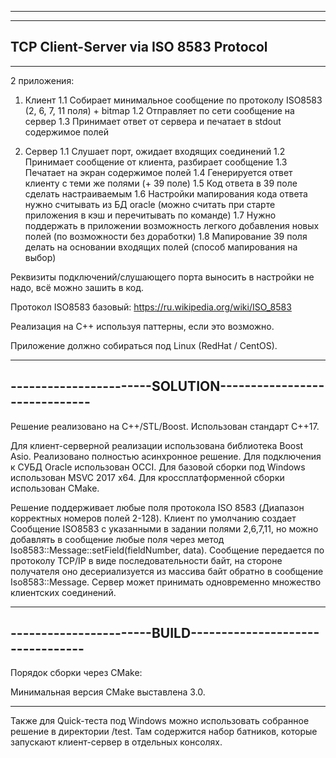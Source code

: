 -------------------------------------------------------------
-------------------------------------------------------------
TCP Client-Server via ISO 8583 Protocol
-------------------------------------------------------------
-------------------------------------------------------------

2 приложения:

1. Клиент
    1.1 Собирает минимальное сообщение по протоколу ISO8583 (2, 6, 7, 11 поля) + bitmap
    1.2 Отправляет по сети сообщение на сервер
    1.3 Принимает ответ от сервера и печатает в stdout содержимое полей
 
2. Сервер
   1.1 Слушает порт, ожидает входящих соединений
   1.2 Принимает сообщение от клиента, разбирает сообщение
   1.3 Печатает на экран содержимое полей
   1.4 Генерируется ответ клиенту с теми же полями (+ 39 поле)
   1.5 Код ответа в 39 поле сделать настраиваемым
   1.6 Настройки мапирования кода ответа нужно считывать из БД oracle (можно считать при старте приложения в кэш и перечитывать по команде)
   1.7 Нужно поддержать в приложении возможность легкого добавления новых полей (по возможности без доработки)
   1.8 Мапирование 39 поля делать на основании входящих полей (способ мапирования на выбор)
 
 
Реквизиты подключений/слушающего порта выносить в настройки не надо, всё можно зашить в код.

Протокол ISO8583 базовый: https://ru.wikipedia.org/wiki/ISO_8583  

Реализация на C++  используя паттерны, если это возможно.

Приложение должно собираться под Linux (RedHat / CentOS).


-------------------------------------------------------------
-----------------------SOLUTION------------------------------
-------------------------------------------------------------

Решение реализовано на С++/STL/Boost. Использован стандарт C++17.

Для клиент-серверной реализации использована библиотека Boost Asio. Реализовано полностью асинхронное решение.
Для подключения к СУБД Oracle использован OCCI.
Для базовой сборки под Windows использован MSVC 2017 x64.
Для кроссплатформенной сборки использован CMake.

Решение поддерживает любые поля протокола ISO 8583 (Диапазон корректных номеров полей 2-128).
Клиент по умолчанию создает Сообщение ISO8583 с указанными в задании полями 2,6,7,11, но можно добавлять в сообщение любые поля через метод Iso8583::Message::setField(fieldNumber, data).
Сообщение передается по протоколу TCP/IP в виде последовательности байт, на стороне получателя оно десериализуется из массива байт обратно в сообщение Iso8583::Message.
Сервер может принимать одновременно множество клиентских соединений.

-------------------------------------------------------------
-----------------------BUILD---------------------------------
-------------------------------------------------------------
Порядок сборки через CMake:

Минимальная версия CMake выставлена 3.0.


-------------------------------------------------------------
Также для Quick-теста под Windows можно использовать собранное решение в директории /test. Там содержится набор батников, которые запускают клиент-сервер в отдельных консолях.

